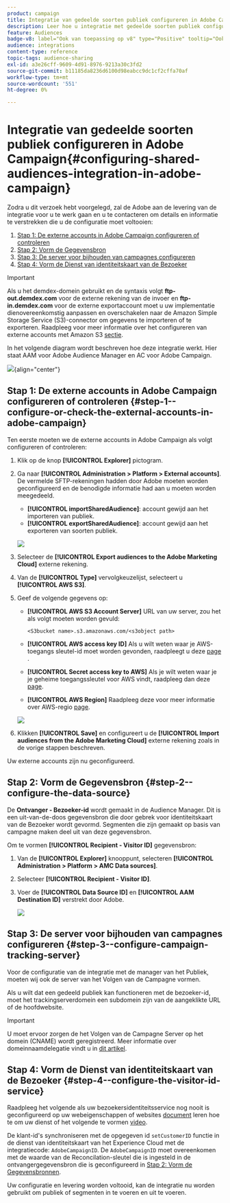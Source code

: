 ```yaml
---
product: campaign
title: Integratie van gedeelde soorten publiek configureren in Adobe Campaign
description: Leer hoe u integratie met gedeelde soorten publiek configureert
feature: Audiences
badge-v8: label="Ook van toepassing op v8" type="Positive" tooltip="Ook van toepassing op campagne v8"
audience: integrations
content-type: reference
topic-tags: audience-sharing
exl-id: a3e26cff-9609-4d91-8976-9213a30c3fd2
source-git-commit: b11185da8236d6100d98eabcc9dc1cf2cffa70af
workflow-type: tm+mt
source-wordcount: '551'
ht-degree: 0%

---
```


# Integratie van gedeelde soorten publiek configureren in Adobe Campaign{#configuring-shared-audiences-integration-in-adobe-campaign}


Zodra u dit verzoek hebt voorgelegd, zal de Adobe aan de levering van de integratie voor u te werk gaan en u te contacteren om details en informatie te verstrekken die u de configuratie moet voltooien:

1. [Stap 1: De externe accounts in Adobe Campaign configureren of controleren](#step-1--configure-or-check-the-external-accounts-in-adobe-campaign)
1. [Stap 2: Vorm de Gegevensbron](#step-2--configure-the-data-source)
1. [Stap 3: De server voor bijhouden van campagnes configureren](#step-3--configure-campaign-tracking-server)
1. [Stap 4: Vorm de Dienst van identiteitskaart van de Bezoeker](#step-4--configure-the-visitor-id-service)

>[!IMPORTANT]
>
>Als u het demdex-domein gebruikt en de syntaxis volgt **ftp-out.demdex.com** voor de externe rekening van de invoer en **ftp-in.demdex.com** voor de externe exportaccount moet u uw implementatie dienovereenkomstig aanpassen en overschakelen naar de Amazon Simple Storage Service (S3)-connector om gegevens te importeren of te exporteren. Raadpleeg voor meer informatie over het configureren van externe accounts met Amazon S3 [sectie](../../integrations/using/configuring-shared-audiences-integration-in-adobe-campaign.md#step-1--configure-or-check-the-external-accounts-in-adobe-campaign).

In het volgende diagram wordt beschreven hoe deze integratie werkt. Hier staat AAM voor Adobe Audience Manager en AC voor Adobe Campaign.

![](assets/aam_diagram.png){align="center"}

## Stap 1: De externe accounts in Adobe Campaign configureren of controleren {#step-1--configure-or-check-the-external-accounts-in-adobe-campaign}

Ten eerste moeten we de externe accounts in Adobe Campaign als volgt configureren of controleren:

1. Klik op de knop **[!UICONTROL Explorer]** pictogram.
1. Ga naar **[!UICONTROL Administration > Platform > External accounts]**. De vermelde SFTP-rekeningen hadden door Adobe moeten worden geconfigureerd en de benodigde informatie had aan u moeten worden meegedeeld.

   * **[!UICONTROL importSharedAudience]**: account gewijd aan het importeren van publiek.
   * **[!UICONTROL exportSharedAudience]**: account gewijd aan het exporteren van soorten publiek.

   ![](assets/aam_config_1.png)

1. Selecteer de **[!UICONTROL Export audiences to the Adobe Marketing Cloud]** externe rekening.

1. Van de **[!UICONTROL Type]** vervolgkeuzelijst, selecteert u **[!UICONTROL AWS S3]**.

1. Geef de volgende gegevens op:

   * **[!UICONTROL AWS S3 Account Server]**
URL van uw server, zou het als volgt moeten worden gevuld:

     ```
     <S3bucket name>.s3.amazonaws.com/<s3object path>
     ```

   * **[!UICONTROL AWS access key ID]**
Als u wilt weten waar je AWS-toegangs sleutel-id moet worden gevonden, raadpleegt u deze [page](https://docs.aws.amazon.com/general/latest/gr/aws-sec-cred-types.html#access-keys-and-secret-access-keys) .

   * **[!UICONTROL Secret access key to AWS]**
Als je wilt weten waar je je geheime toegangssleutel voor AWS vindt, raadpleeg dan deze [page](https://aws.amazon.com/fr/blogs/security/wheres-my-secret-access-key/).

   * **[!UICONTROL AWS Region]**
Raadpleeg deze voor meer informatie over AWS-regio [page](https://aws.amazon.com/about-aws/global-infrastructure/regions_az/).

   ![](assets/aam_config_2.png)

1. Klikken **[!UICONTROL Save]** en configureert u de **[!UICONTROL Import audiences from the Adobe Marketing Cloud]** externe rekening zoals in de vorige stappen beschreven.

Uw externe accounts zijn nu geconfigureerd.

## Stap 2: Vorm de Gegevensbron {#step-2--configure-the-data-source}

De **Ontvanger - Bezoeker-id** wordt gemaakt in de Audience Manager. Dit is een uit-van-de-doos gegevensbron die door gebrek voor identiteitskaart van de Bezoeker wordt gevormd. Segmenten die zijn gemaakt op basis van campagne maken deel uit van deze gegevensbron.

Om te vormen **[!UICONTROL Recipient - Visitor ID]** gegevensbron:

1. Van de **[!UICONTROL Explorer]** knooppunt, selecteren **[!UICONTROL Administration > Platform > AMC Data sources]**.
1. Selecteer **[!UICONTROL Recipient - Visitor ID]**.
1. Voer de **[!UICONTROL Data Source ID]** en **[!UICONTROL AAM Destination ID]** verstrekt door Adobe.

   ![](assets/aam_config_3.png)

## Stap 3: De server voor bijhouden van campagnes configureren {#step-3--configure-campaign-tracking-server}

Voor de configuratie van de integratie met de manager van het Publiek, moeten wij ook de server van het Volgen van de Campagne vormen.

Als u wilt dat een gedeeld publiek kan functioneren met de bezoeker-id, moet het trackingserverdomein een subdomein zijn van de aangeklikte URL of de hoofdwebsite.

>[!IMPORTANT]
>
>U moet ervoor zorgen de het Volgen van de Campagne Server op het domein (CNAME) wordt geregistreerd. Meer informatie over domeinnaamdelegatie vindt u in [dit artikel](https://experienceleague.adobe.com/docs/control-panel/using/subdomains-and-certificates/setting-up-new-subdomain.html?lang=nl).

## Stap 4: Vorm de Dienst van identiteitskaart van de Bezoeker {#step-4--configure-the-visitor-id-service}

Raadpleeg het volgende als uw bezoekersidentiteitsservice nog nooit is geconfigureerd op uw webeigenschappen of websites [document](https://experienceleague.adobe.com/docs/id-service/using/implementation/setup-aam-analytics.html?lang=nl-NL) leren hoe te om uw dienst of het volgende te vormen [video](https://helpx.adobe.com/marketing-cloud/how-to/email-marketing.html#step-two).

De klant-id&#39;s synchroniseren met de opgegeven id `setCustomerID` functie in de dienst van identiteitskaart van het Experience Cloud met de integratiecode: `AdobeCampaignID`. De `AdobeCampaignID` moet overeenkomen met de waarde van de Reconcilation-sleutel die is ingesteld in de ontvangergegevensbron die is geconfigureerd in [Stap 2: Vorm de Gegevensbronnen](#step-2--configure-the-data-sources).

Uw configuratie en levering worden voltooid, kan de integratie nu worden gebruikt om publiek of segmenten in te voeren en uit te voeren.
